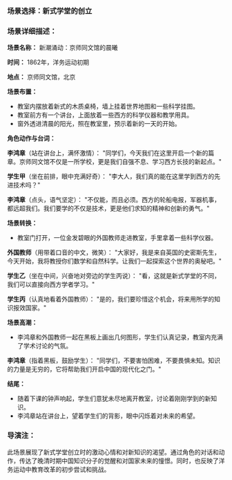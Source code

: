 ### 场景选择：新式学堂的创立

### 场景详细描述：

**场景名称：** 新潮涌动：京师同文馆的晨曦

**时间：** 1862年，洋务运动初期

**地点：** 京师同文馆，北京

**场景布置：**
- 教室内摆放着新式的木质桌椅，墙上挂着世界地图和一些科学挂图。
- 教室前方有一个讲台，上面放着一些西方的科学仪器和教学用具。
- 窗外透进清晨的阳光，照在教室里，预示着新的一天的开始。

**角色动作与台词：**

**李鸿章**（站在讲台上，满怀激情）：
"同学们，今天我们在这里开启一个新的篇章。京师同文馆不仅是一所学校，更是我们自强不息、学习西方长技的新起点。"

**学生甲**（坐在前排，眼中充满好奇）：
"李大人，我们真的能在这里学到西方的先进技术吗？"

**李鸿章**（点头，语气坚定）：
"不仅能，而且必须。西方的轮船电报，军器机事，都远超我们。我们要学的不仅是技术，更是他们求知的精神和创新的勇气。"

**场景转换：**
- 教室门打开，一位金发碧眼的外国教师走进教室，手里拿着一些科学仪器。

**外国教师**（用带着口音的中文，微笑）：
"大家好，我是来自英国的史密斯先生，今天开始，我将教授你们数学和自然科学。让我们一起探索这个世界的奥秘吧。"

**学生乙**（坐在中间，兴奋地对旁边的学生丙说）：
"看，这就是新式学堂的不同，我们可以直接向西方学者学习。"

**学生丙**（认真地看着外国教师）：
"是的，我们要珍惜这个机会，将来用所学的知识报效国家。"

**场景高潮：**
- 李鸿章和外国教师一起在黑板上画出几何图形，学生们认真记录，教室内充满了学术讨论的气氛。

**李鸿章**（指着黑板，鼓励学生）：
"同学们，不要害怕困难，不要畏惧未知。知识的力量是无穷的，它将帮助我们开启中国的现代化之门。"

**结尾：**
- 随着下课的钟声响起，学生们意犹未尽地离开教室，讨论着刚刚学到的新知识。
- 李鸿章站在讲台上，望着学生们的背影，眼中闪烁着对未来的希望。

### 导演注：
此场景展现了新式学堂创立时的激动心情和对新知识的渴望。通过角色的对话和动作，传达了晚清时期中国知识分子的觉醒和对国家未来的憧憬。同时，也反映了洋务运动中教育改革的初步尝试和挑战。